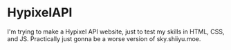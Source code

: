 # HypixelAPI
I'm trying to make a Hypixel API website, just to test my skills in HTML, CSS, and JS. Practically just gonna be a worse version of sky.shiiyu.moe.
